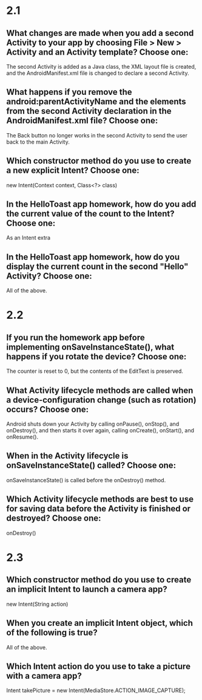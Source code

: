 # 2.1

## What changes are made when you add a second Activity to your app by choosing File > New > Activity and an Activity template? Choose one:

The second Activity is added as a Java class, the XML layout file is created, and the AndroidManifest.xml file is changed to declare a second Activity.

## What happens if you remove the android:parentActivityName and the <meta-data> elements from the second Activity declaration in the AndroidManifest.xml file? Choose one:

The Back button no longer works in the second Activity to send the user back to the main Activity.

## Which constructor method do you use to create a new explicit Intent? Choose one:

new Intent(Context context, Class<?> class)

## In the HelloToast app homework, how do you add the current value of the count to the Intent? Choose one:

As an Intent extra

## In the HelloToast app homework, how do you display the current count in the second "Hello" Activity? Choose one:

All of the above.


# 2.2


## If you run the homework app before implementing onSaveInstanceState(), what happens if you rotate the device? Choose one:
	
The counter is reset to 0, but the contents of the EditText is preserved.

## What Activity lifecycle methods are called when a device-configuration change (such as rotation) occurs? Choose one:

Android shuts down your Activity by calling onPause(), onStop(), and onDestroy(), and then starts it over again, calling onCreate(), onStart(), and onResume().

## When in the Activity lifecycle is onSaveInstanceState() called? Choose one:

onSaveInstanceState() is called before the onDestroy() method.

## Which Activity lifecycle methods are best to use for saving data before the Activity is finished or destroyed? Choose one:

onDestroy()


# 2.3


## Which constructor method do you use to create an implicit Intent to launch a camera app?

new Intent(String action)

## When you create an implicit Intent object, which of the following is true?

All of the above.

## Which Intent action do you use to take a picture with a camera app?

Intent takePicture = new Intent(MediaStore.ACTION_IMAGE_CAPTURE);


	

